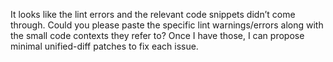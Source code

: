 It looks like the lint errors and the relevant code snippets didn’t come through. Could you please paste the specific lint warnings/errors along with the small code contexts they refer to? Once I have those, I can propose minimal unified-diff patches to fix each issue.